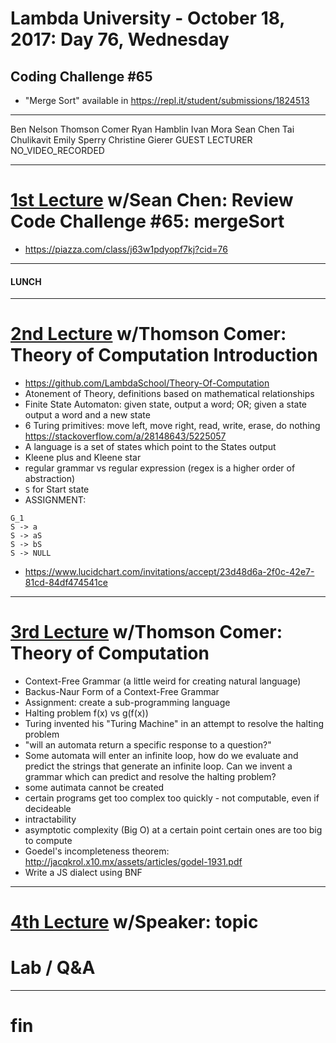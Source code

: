 # Lambda University - October 18, 2017: Day 76, Wednesday
## Coding Challenge #65
- "Merge Sort" available in https://repl.it/student/submissions/1824513
***
Ben Nelson
Thomson Comer
Ryan Hamblin
Ivan Mora
Sean Chen
Tai Chulikavit
Emily Sperry
Christine Gierer
GUEST LECTURER
NO_VIDEO_RECORDED
***
# [1st Lecture](https://youtu.be/H4psSvw7DJQ) w/Sean Chen: Review Code Challenge #65: mergeSort
- https://piazza.com/class/j63w1pdyopf7kj?cid=76

***
#### LUNCH
***
# [2nd Lecture](https://youtu.be/tlH7An5IIJk) w/Thomson Comer: Theory of Computation Introduction
- https://github.com/LambdaSchool/Theory-Of-Computation
- Atonement of Theory, definitions based on mathematical relationships
- Finite State Automaton: given state, output a word; OR; given a state output a word and a new state
- 6 Turing primitives: move left, move right, read, write, erase, do nothing https://stackoverflow.com/a/28148643/5225057
- A language is a set of states which point to the States output
- Kleene plus and Kleene star
- regular grammar vs regular expression (regex is a higher order of abstraction)
- `S` for Start state
- ASSIGNMENT:
```
G_1
S -> a
S -> aS
S -> bS
S -> NULL
```
- https://www.lucidchart.com/invitations/accept/23d48d6a-2f0c-42e7-81cd-84df474541ce

***
# [3rd Lecture](VIDEO_RECORDED_NOT_POSTED) w/Thomson Comer: Theory of Computation
- Context-Free Grammar (a little weird for creating natural language)
- Backus-Naur Form of a Context-Free Grammar
- Assignment: create a sub-programming language
- Halting problem f(x) vs g(f(x))
- Turing invented his "Turing Machine" in an attempt to resolve the halting problem
- "will an automata return a specific response to a question?"
- Some automata will enter an infinite loop, how do we evaluate and predict the strings that generate an infinite loop. Can we invent a grammar which can predict and resolve the halting problem?
- some autimata cannot be created
- certain programs get too complex too quickly - not computable, even if decideable
- intractability
- asymptotic complexity (Big O) at a certain point certain ones are too big to compute
- Goedel's incompleteness theorem: http://jacqkrol.x10.mx/assets/articles/godel-1931.pdf
- Write a JS dialect using BNF

***
# [4th Lecture](VIDEO_RECORDED_NOT_POSTED) w/Speaker: topic
# Lab / Q&A
***
# fin
